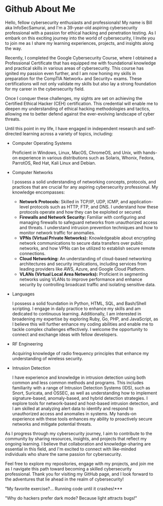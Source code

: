 # Github About Me

Hello, fellow cybersecurity enthusiasts and professionals! My name is Bill aka InfoSecSamurai, and I'm a 39-year-old aspiring cybersecurity professional with a passion for ethical hacking and penetration testing. As I embark on this exciting journey into the world of cybersecurity, I Invite you to join me as I share my learning experiences, projects, and insights along the way.

Recently, I completed the Google Cybersecurity Course, where I obtained a Professional Certificate that has equipped me with foundational knowledge and practical skills in various areas of cybersecurity. This course has ignited my passion even further, and I am now honing my skills in preparation for the CompTIA Network+ and Security+ exams. These certifications will not only validate my skills but also lay a strong foundation for my career in the cybersecurity field.

Once I conquer these challenges, my sights are set on achieving the Certified Ethical Hacker (CEH) certification. This credential will enable me to deepen my understanding of ethical hacking methodologies and tactics, allowing me to better defend against the ever-evolving landscape of cyber threats.

Until this point in my life, I have engaged in independent research and self-directed learning across a variety of topics, including:

- Computer Operating Systems
    
    Proficient in Windows, Linux, MacOS, ChromeOS, and Unix, with hands-on experience in various distributions such as Solaris, Whonix, Fedora, ParrotOS, Red Hat, Kali Linux and Debian. 
    

- Computer Networks
    
    I possess a solid understanding of networking concepts, protocols, and practices that are crucial for any aspiring cybersecurity professional. My knowledge encompasses:
    
    - **Network Protocols:** Skilled in TCP/IP, UDP, ICMP,
    and application-level protocols such as HTTP, FTP, and DNS. I understand how these protocols operate and how they can be exploited or secured.
    - **Firewalls and Network Security:** Familiar with
    configuring and managing firewalls to safeguard networks from
    unauthorized access and threats. I understand intrusion prevention
    techniques and how to monitor network traffic for anomalies.
    - **VPNs (Virtual Private Networks):** Knowledgeable
    about encrypting network communications to secure data transfers over
    public networks, and how VPNs can be utilized to establish secure remote connections.
    - **Cloud Networking:** An understanding of cloud-based
    networking architectures and security implications, including services
    from leading providers like AWS, Azure, and Google Cloud Platform.
    - **VLANs (Virtual Local Area Networks):** Proficient in
    segmenting networks using VLANs to improve performance and enhance
    security by controlling broadcast traffic and isolating sensitive data.

- Languages
    
    I possess a solid foundation in Python, HTML, SQL, and Bash/Shell scripting. I engage in daily practice to enhance my skills and am dedicated to continuous learning. Additionally, I am interested in broadening my expertise by exploring Ruby, Go, PHP, and JavaScript, as I believe this will further enhance my coding abilities and enable me to tackle complex challenges effectively. I welcome the opportunity to connect and exchange ideas with fellow developers.
    

- RF Engineering
    
    Acquiring knowledge of radio frequency principles that enhance my understanding of wireless security.
    

- Intrusion Detection
    
    I have experience and knowledge in intrusion detection using both common and less common methods and programs. This includes familiarity with a range of Intrusion Detection Systems (IDS), such as Snort, Suricata, and OSSEC, as well as understanding how to implement signature-based, anomaly-based, and hybrid detection strategies. I explore tools for network-based and host-based intrusion detection, and I am skilled at analyzing alert data to identify and respond to unauthorized access and anomalies in systems. My hands-on experience with these tools enhances my ability to proactively secure networks and mitigate potential threats.
    

As I progress through my cybersecurity journey, I aim to contribute to the community by sharing resources, insights, and projects that reflect my ongoing learning. I believe that collaboration and knowledge-sharing are essential in this field, and I'm excited to connect with like-minded individuals who share the same passion for cybersecurity.

Feel free to explore my repositories, engage with my projects, and join me as I navigate this path toward becoming a skilled cybersecurity professional. Thank you for visiting my GitHub page, and I look forward to the adventures that lie ahead in the realm of cybersecurity!

"My favorite exercise?… Running code until it crashes!***

"Why do hackers prefer dark mode? Because light attracts bugs!"